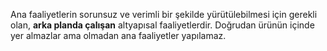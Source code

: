 Ana faaliyetlerin sorunsuz ve verimli bir şekilde yürütülebilmesi için gerekli olan, **arka planda çalışan** altyapısal faaliyetlerdir. Doğrudan ürünün içinde yer almazlar ama olmadan ana faaliyetler yapılamaz.